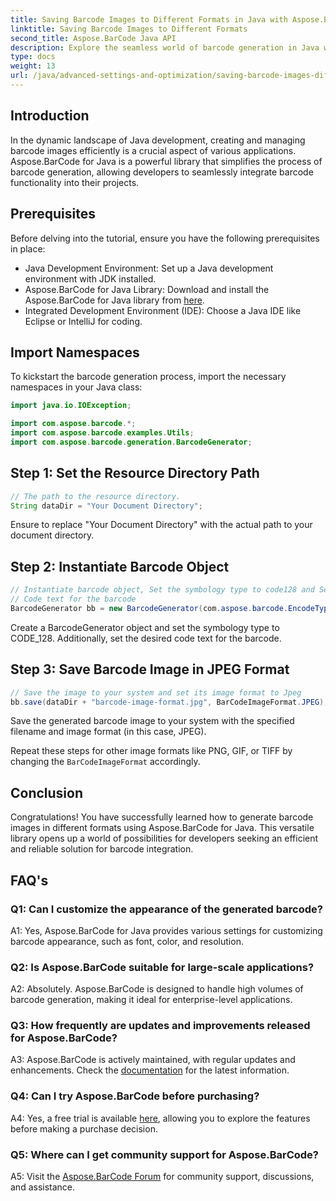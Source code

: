 ```yaml
---
title: Saving Barcode Images to Different Formats in Java with Aspose.BarCode
linktitle: Saving Barcode Images to Different Formats
second_title: Aspose.BarCode Java API
description: Explore the seamless world of barcode generation in Java with Aspose.BarCode. Learn to save barcode images in different formats effortlessly. Enhance your Java applications with this powerful and versatile library.
type: docs
weight: 13
url: /java/advanced-settings-and-optimization/saving-barcode-images-different-formats/
---
```

## Introduction

In the dynamic landscape of Java development, creating and managing barcode images efficiently is a crucial aspect of various applications. Aspose.BarCode for Java is a powerful library that simplifies the process of barcode generation, allowing developers to seamlessly integrate barcode functionality into their projects.

## Prerequisites

Before delving into the tutorial, ensure you have the following prerequisites in place:

- Java Development Environment: Set up a Java development environment with JDK installed.
- Aspose.BarCode for Java Library: Download and install the Aspose.BarCode for Java library from [here](https://releases.aspose.com/barcode/java/).
- Integrated Development Environment (IDE): Choose a Java IDE like Eclipse or IntelliJ for coding.

## Import Namespaces

To kickstart the barcode generation process, import the necessary namespaces in your Java class:

```java
import java.io.IOException;

import com.aspose.barcode.*;
import com.aspose.barcode.examples.Utils;
import com.aspose.barcode.generation.BarcodeGenerator;
```

## Step 1: Set the Resource Directory Path

```java
// The path to the resource directory.
String dataDir = "Your Document Directory";
```

Ensure to replace "Your Document Directory" with the actual path to your document directory.

## Step 2: Instantiate Barcode Object

```java
// Instantiate barcode object, Set the symbology type to code128 and Set the
// Code text for the barcode
BarcodeGenerator bb = new BarcodeGenerator(com.aspose.barcode.EncodeTypes.CODE_128, "1234567");
```

Create a BarcodeGenerator object and set the symbology type to CODE_128. Additionally, set the desired code text for the barcode.

## Step 3: Save Barcode Image in JPEG Format

```java
// Save the image to your system and set its image format to Jpeg
bb.save(dataDir + "barcode-image-format.jpg", BarCodeImageFormat.JPEG);
```

Save the generated barcode image to your system with the specified filename and image format (in this case, JPEG).

Repeat these steps for other image formats like PNG, GIF, or TIFF by changing the `BarCodeImageFormat` accordingly.

## Conclusion

Congratulations! You have successfully learned how to generate barcode images in different formats using Aspose.BarCode for Java. This versatile library opens up a world of possibilities for developers seeking an efficient and reliable solution for barcode integration.

## FAQ's

### Q1: Can I customize the appearance of the generated barcode?

A1: Yes, Aspose.BarCode for Java provides various settings for customizing barcode appearance, such as font, color, and resolution.

### Q2: Is Aspose.BarCode suitable for large-scale applications?

A2: Absolutely. Aspose.BarCode is designed to handle high volumes of barcode generation, making it ideal for enterprise-level applications.

### Q3: How frequently are updates and improvements released for Aspose.BarCode?

A3: Aspose.BarCode is actively maintained, with regular updates and enhancements. Check the [documentation](https://reference.aspose.com/barcode/java/) for the latest information.

### Q4: Can I try Aspose.BarCode before purchasing?

A4: Yes, a free trial is available [here](https://releases.aspose.com/), allowing you to explore the features before making a purchase decision.

### Q5: Where can I get community support for Aspose.BarCode?

A5: Visit the [Aspose.BarCode Forum](https://forum.aspose.com/c/barcode/13) for community support, discussions, and assistance.
